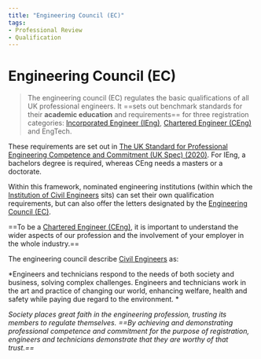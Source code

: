 ```yaml
---
title: "Engineering Council (EC)"
tags: 
- Professional Review
- Qualification
---
```

# Engineering Council (EC)

>The engineering council (EC) regulates the basic qualifications of all UK professional engineers. It ==sets out benchmark standards for their **academic education** and requirements== for three registration categories: [Incorporated Engineer (IEng)](notes/Incorporated%20Engineer%20(IEng).md), [Chartered Engineer (CEng)](notes/Chartered%20Engineer%20(CEng).md) and EngTech.

These requirements are set out in [The UK Standard for Professional Engineering Competence and Commitment (UK Spec) (2020)](https://www.engc.org.uk/media/3417/uk-spec-fourth-edition.pdf). For IEng, a bachelors degree is required, whereas CEng needs a masters or a doctorate.

Within this framework, nominated engineering institutions (within which the [Institution of Civil Engineers](notes/Institution%20of%20Civil%20Engineers.md) sits) can set their own qualification requirements, but can also offer the letters designated by the [Engineering Council (EC)](notes/Engineering%20Council%20(EC).md). 

==To be a [Chartered Engineer (CEng)](notes/Chartered%20Engineer%20(CEng).md), it is important to understand the wider aspects of our profession and the involvement of your employer in the whole industry.==

The engineering council describe [Civil Engineers](notes/Civil%20Engineering%20MOC/Civil%20Engineering%20MOC.md) as:

*Engineers and technicians respond to the needs of both society and business, solving complex challenges. Engineers and technicians work in the art and practice of changing our world, enhancing welfare, health and safety while paying due regard to the environment. *

*Society places great faith in the engineering profession, trusting its members to regulate themselves. ==By achieving and demonstrating professional competence and commitment for the purpose of registration, engineers and technicians demonstrate that they are worthy of that trust.==*

